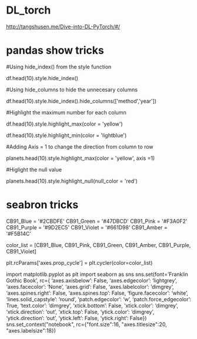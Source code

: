 # DL_torch
 
http://tangshusen.me/Dive-into-DL-PyTorch/#/

# pandas show tricks

#Using hide_index() from the style function

df.head(10).style.hide_index()

#Using hide_columns to hide the unnecesary columns

df.head(10).style.hide_index().hide_columns(['method','year'])

#Highlight the maximum number for each column

df.head(10).style.highlight_max(color = 'yellow')

df.head(10).style.highlight_min(color = 'lightblue')

#Adding Axis = 1 to change the direction from column to row

planets.head(10).style.highlight_max(color = 'yellow', axis =1)

#Higlight the null value

planets.head(10).style.highlight_null(null_color = 'red')

# seabron tricks

CB91_Blue = '#2CBDFE'
CB91_Green = '#47DBCD'
CB91_Pink = '#F3A0F2'
CB91_Purple = '#9D2EC5'
CB91_Violet = '#661D98'
CB91_Amber = '#F5B14C'

color_list = [CB91_Blue, CB91_Pink, CB91_Green, CB91_Amber, CB91_Purple, CB91_Violet]

plt.rcParams['axes.prop_cycle'] = plt.cycler(color=color_list)

import matplotlib.pyplot as plt
import seaborn as sns
sns.set(font=’Franklin Gothic Book’,
        rc={
 ‘axes.axisbelow’: False,
 ‘axes.edgecolor’: ‘lightgrey’,
 ‘axes.facecolor’: ‘None’,
 ‘axes.grid’: False,
 ‘axes.labelcolor’: ‘dimgrey’,
 ‘axes.spines.right’: False,
 ‘axes.spines.top’: False,
 ‘figure.facecolor’: ‘white’,
 ‘lines.solid_capstyle’: ‘round’,
 ‘patch.edgecolor’: ‘w’,
 ‘patch.force_edgecolor’: True,
 ‘text.color’: ‘dimgrey’,
 ‘xtick.bottom’: False,
 ‘xtick.color’: ‘dimgrey’,
 ‘xtick.direction’: ‘out’,
 ‘xtick.top’: False,
 ‘ytick.color’: ‘dimgrey’,
 ‘ytick.direction’: ‘out’,
 ‘ytick.left’: False,
 ‘ytick.right’: False})
sns.set_context("notebook", rc={"font.size":16,
                                "axes.titlesize":20,
                                "axes.labelsize":18})
                                
                                
